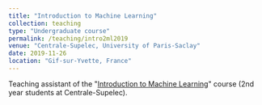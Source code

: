 ```yaml
---
title: "Introduction to Machine Learning"
collection: teaching
type: "Undergraduate course"
permalink: /teaching/intro2ml2019
venue: "Centrale-Supelec, University of Paris-Saclay"
date: 2019-11-26
location: "Gif-sur-Yvette, France"
---
```


Teaching assistant of the "[Introduction to Machine Learning](http://fragkiskos.me/teaching/2EL1730-F19/)" course (2nd year students at Centrale-Supelec).

